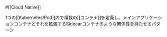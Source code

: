 #[[Cloud Native]]

1つの[[Kubernetes/Pod]]内で複数の[[コンテナ]]を定義し、メインアプリケーションコンテナとそれを拡張するSidecarコンテナのような関係性を持たせるパターン